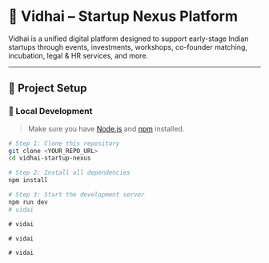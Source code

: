 # 🌱 Vidhai – Startup Nexus Platform

Vidhai is a unified digital platform designed to support early-stage Indian startups through events, investments, workshops, co-founder matching, incubation, legal & HR services, and more.

---

## 🔧 Project Setup

### 📁 Local Development

> Make sure you have [Node.js](https://nodejs.org/) and [npm](https://www.npmjs.com/) installed.

```bash
# Step 1: Clone this repository
git clone <YOUR_REPO_URL>
cd vidhai-startup-nexus

# Step 2: Install all dependencies
npm install

# Step 3: Start the development server
npm run dev
#   v i d a i  
 #   v i d a i  
 #   v i d a i  
 #   v i d a i  
 